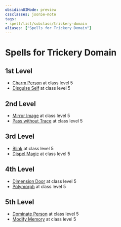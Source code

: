 ```yaml
---
obsidianUIMode: preview
cssclasses: json5e-note
tags:
- spell/list/subclass/trickery-domain
aliases: ["Spells for Trickery Domain"]
---
```

# Spells for Trickery Domain

## 1st Level

- [Charm Person](charm-person "PHB") at class level 5
- [Disguise Self](disguise-self "PHB") at class level 5

## 2nd Level

- [Mirror Image](mirror-image "PHB") at class level 5
- [Pass without Trace](pass-without-trace "PHB") at class level 5

## 3rd Level

- [Blink](blink "PHB") at class level 5
- [Dispel Magic](dispel-magic "PHB") at class level 5

## 4th Level

- [Dimension Door](dimension-door "PHB") at class level 5
- [Polymorph](polymorph "PHB") at class level 5

## 5th Level

- [Dominate Person](dominate-person "PHB") at class level 5
- [Modify Memory](modify-memory "PHB") at class level 5